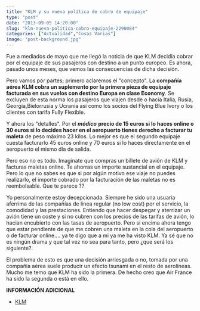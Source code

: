 ```yaml
---
title: "KLM y su nueva política de cobro de equipaje"
type: "post"
date: "2013-09-05 14:20:00"
slug: "klm-nueva-politica-cobro-equipaje-2290084"
categories: ["Actualidad","Cosas Varias"]
image: "post-background.jpg"
---
```


 Fue a mediados de mayo que me llegó la noticia de que KLM decidía cobrar por el equipaje de sus pasajeros con destino a un punto europeo. Es ahora, pasado unos meses, que vemos las consecuencias de dicha decisión.

 Pero vamos por partes; primero aclaremos el "concepto". La **compañía aérea KLM cobra un suplemento por la primera pieza de equipaje facturada en sus vuelos con destino Europa en clase Economy**. Se excluyen de esta norma los pasajeros que viajen desde o hacia Italia, Rusia, Georgia,Bielorrusia y Ucrania así como los socios del Flying Blue Ivory o los clientes con tarifa Fully Flexible.

 Y ahora los "detalles". Por el ***módico*** **precio de 15 euros si lo haces online o 30 euros si lo decides hacer en el aeropuerto tienes derecho a facturar tu maleta** de peso máximo 23 kilos. Lo mejor es que el segundo equipaje cuesta facturarlo 45 euros online y 70 euros si lo haces directamente en el aeropuerto el mismo día de salida.

 Pero eso no es todo. Imaginate que compras un billete de avión de KLM y facturas maletas online. Te ahorras un importe sustancial en el equipaje. Pero lo que no sabes es que si por algún motivo ese viaje no puedes realizarlo, el importe cobrado por la facturación de las maletas no es reembolsable. Que te parece ??

 Yo personalmente estoy decepcionada. Siempre he sido una usuaria aferrima de las compañías de linea regular (no low cost) por el servicio, la comodidad y las prestaciones. Entiendo que hacer despegar y aterrizar un avión tiene un coste y si no cubren con los precios de las tarifas de avión, lo hacian encubierto con las tasas de aeropuerto. Pero si encima ahora tengo que estar pendiente de que me cobren una maleta en la cola del aeropuerto o de facturar online.... ya te digo que a mi ya me ha visto KLM. Ya sé que no es ningún drama y que tal vez no sea para tanto, pero ¿que será los siguiente?.

 El problema de esto es que una decisión arriesgada o no, tomada por una compañia aérea suele producir un efecto tsunami en el resto de aerolíneas. Mucho me temo que KLM ha sido la primera. De hecho creo que Air France ha sido la segunda o está en ello.

 **INFORMACIÓN ADICIONAL**

- [ KLM](https://www.klm.com/travel/es_es/prepare_for_travel/baggage/baggage_allowance/index.htm)